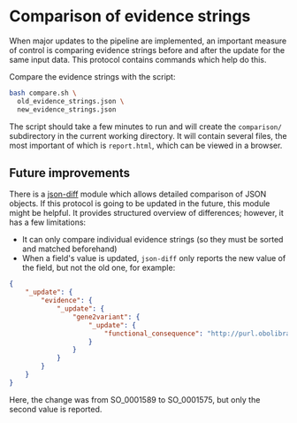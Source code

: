 # Comparison of evidence strings

When major updates to the pipeline are implemented, an important measure of control is comparing evidence strings before and after the update for the same input data. This protocol contains commands which help do this.

Compare the evidence strings with the script:
```bash
bash compare.sh \
  old_evidence_strings.json \
  new_evidence_strings.json
```

The script should take a few minutes to run and will create the `comparison/` subdirectory in the current working directory. It will contain several files, the most important of which is `report.html`, which can be viewed in a browser.

## Future improvements
There is a [json-diff](https://pypi.org/project/json-diff/) module which allows detailed comparison of JSON objects. If this protocol is going to be updated in the future, this module might be helpful. It provides structured overview of differences; however, it has a few limitations:
 * It can only compare individual evidence strings (so they must be sorted and matched beforehand)
 * When a field's value is updated, `json-diff` only reports the new value of the field, but not the old one, for example:
```json
{
    "_update": {
        "evidence": {
            "_update": {
                "gene2variant": {
                    "_update": {
                        "functional_consequence": "http://purl.obolibrary.org/obo/SO_0001575"
                    }
                }
            }
        }
    }
}
```

Here, the change was from SO_0001589 to SO_0001575, but only the second value is reported.